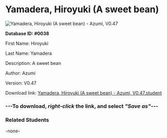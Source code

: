 # Yamadera, Hiroyuki (A sweet bean)

<img src="Files/Yamadera, Hiroyuki (A sweet bean).png" title="Yamadera, Hiroyuki (A sweet bean) - Azumi, V0.47">

**Database ID: #0038**

First Name: Hiroyuki

Last Name: Yamadera

Description: A sweet bean

Author: Azumi

Version: V0.47

Download link: <a href="https://raw.githubusercontent.com/Arbiter1223/Daigaku-Gurashi-Custom-Students/master/Files/Student Files/Yamadera%2C%20Hiroyuki%20(A%20sweet%20bean)%20-%20Azumi%2C%20V0.47.student">Yamadera, Hiroyuki (A sweet bean) - Azumi, V0.47.student</a>

### ---**To download, _right-click_ the link, and select _"Save as"_**---

### Related Students

-none-
